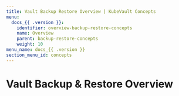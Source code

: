 ```yaml
---
title: Vault Backup Restore Overview | KubeVault Concepts
menu:
  docs_{{ .version }}:
    identifier: overview-backup-restore-concepts
    name: Overview
    parent: backup-restore-concepts
    weight: 10
menu_name: docs_{{ .version }}
section_menu_id: concepts
---
```


# Vault Backup & Restore Overview